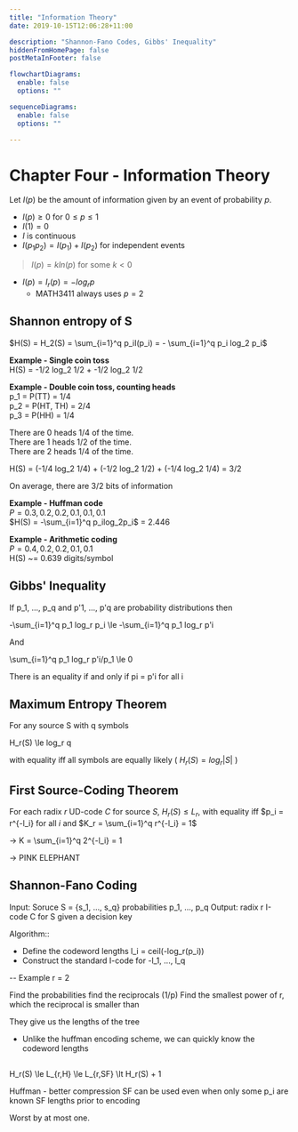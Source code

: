 ```yaml
---
title: "Information Theory"
date: 2019-10-15T12:06:28+11:00

description: "Shannon-Fano Codes, Gibbs' Inequality"
hiddenFromHomePage: false
postMetaInFooter: false

flowchartDiagrams:
  enable: false
  options: ""

sequenceDiagrams: 
  enable: false
  options: ""

---
```


# Chapter Four - Information Theory

Let $I(p)$ be the amount of information given by an event of probability $p$.

* $I(p) \ge 0$ for $0 \le p \le 1$
* $I(1) = 0$
* $I$ is continuous
* $I(p_1p_2)=I(p_1) + I(p_2)$ for independent events

> $I(p) = kln(p)$ for some $k \lt 0$

* $I(p) = I_r(p) = -log_r p$ 
  * MATH3411 always uses $p=2$

## Shannon entropy of S

$H(S) = H_2(S) = \sum_{i=1}^q p_iI(p_i) = - \sum_{i=1}^q p_i log_2 p_i$

**Example - Single coin toss**  
H(S) = -1/2 log_2 1/2 + -1/2 log_2 1/2

**Example - Double coin toss, counting heads**  
p_1 = P(TT) = 1/4  
p_2 = P(HT, TH) = 2/4  
p_3 = P(HH) = 1/4  

There are 0 heads 1/4 of the time.  
There are 1 heads 1/2 of the time.  
There are 2 heads 1/4 of the time.  

H(S) = (-1/4 log_2 1/4) + (-1/2 log_2 1/2) + (-1/4 log_2 1/4) = 3/2

On average, there are 3/2 bits of information

**Example - Huffman code**  
$P = 0.3, 0.2, 0.2, 0.1, 0.1, 0.1$  
$H(S) = -\sum_{i=1}^q p_ilog_2p_i$
= 2.446

**Example - Arithmetic coding**  
$P = 0.4, 0.2, 0.2, 0.1, 0.1$  
H(S) ~= 0.639 digits/symbol

## Gibbs' Inequality

If p_1, ..., p_q and p'1, ..., p'q are probability distributions then

-\sum_{i=1}^q p_1 log_r p_i \le -\sum_{i=1}^q p_1 log_r p'i


And

\sum_{i=1}^q p_1 log_r p'i/p_1 \le 0

There is an equality if and only if pi = p'i for all i

## Maximum Entropy Theorem

For any source S with q symbols

H_r(S) \le log_r q

with equality iff all symbols are equally likely ( $H_r(S) = log_r |S|$ )

## First Source-Coding Theorem

For each radix $r$ UD-code $C$ for source $S$, $H_r(S) \le L_r$,
with equality iff $p_i = r^{-l_i} for all $i$ and $K_r = \sum_{i=1}^q r^{-l_i} = 1$

-> K = \sum_{i=1}^q 2^{-l_i} = 1

-> PINK ELEPHANT


## Shannon-Fano Coding

Input: Soruce S = {s_1, ..., s_q} probabilities p_1, ..., p_q
Output: radix r I-code C for S given a decision key

Algorithm::

* Define the codeword lengths l_i = ceil(-log_r(p_i))
* Construct the standard I-code for -l_1, ..., l_q

--
Example
r = 2

Find the probabilities
find the reciprocals (1/p)
Find the smallest power of r, which the reciprocal is smaller than


They give us the lengths of the tree

+ Unlike the huffman encoding scheme, we can quickly know the codeword lengths

## 

H_r(S) \le L_{r,H} \le L_{r,SF} \lt H_r(S) + 1

Huffman - better compression
SF can be used even when only some p_i are known
SF lengths prior to encoding

Worst by at most one.